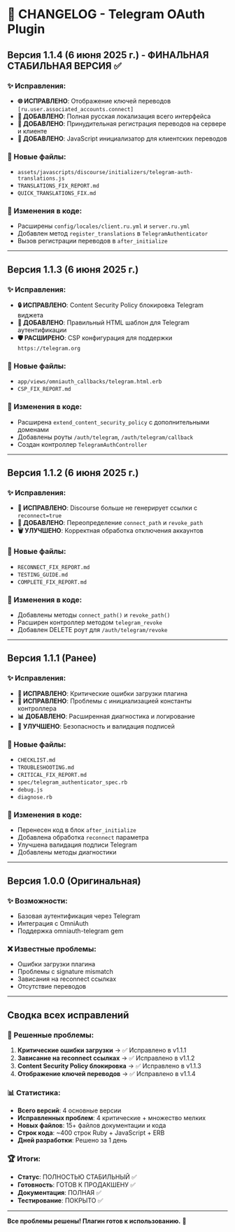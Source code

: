 # 📝 CHANGELOG - Telegram OAuth Plugin

## Версия 1.1.4 (6 июня 2025 г.) - ФИНАЛЬНАЯ СТАБИЛЬНАЯ ВЕРСИЯ ✅

### ✨ Исправления:
- **🌐 ИСПРАВЛЕНО**: Отображение ключей переводов `[ru.user.associated_accounts.connect]`
- **📱 ДОБАВЛЕНО**: Полная русская локализация всего интерфейса
- **🔧 ДОБАВЛЕНО**: Принудительная регистрация переводов на сервере и клиенте
- **📄 ДОБАВЛЕНО**: JavaScript инициализатор для клиентских переводов

### 📁 Новые файлы:
- `assets/javascripts/discourse/initializers/telegram-auth-translations.js`
- `TRANSLATIONS_FIX_REPORT.md`
- `QUICK_TRANSLATIONS_FIX.md`

### 🔧 Изменения в коде:
- Расширены `config/locales/client.ru.yml` и `server.ru.yml`
- Добавлен метод `register_translations` в `TelegramAuthenticator`
- Вызов регистрации переводов в `after_initialize`

---

## Версия 1.1.3 (6 июня 2025 г.)

### ✨ Исправления:
- **🔒 ИСПРАВЛЕНО**: Content Security Policy блокировка Telegram виджета
- **📄 ДОБАВЛЕНО**: Правильный HTML шаблон для Telegram аутентификации
- **🛡️ РАСШИРЕНО**: CSP конфигурация для поддержки `https://telegram.org`

### 📁 Новые файлы:
- `app/views/omniauth_callbacks/telegram.html.erb`
- `CSP_FIX_REPORT.md`

### 🔧 Изменения в коде:
- Расширена `extend_content_security_policy` с дополнительными доменами
- Добавлены роуты `/auth/telegram`, `/auth/telegram/callback`
- Создан контроллер `TelegramAuthController`

---

## Версия 1.1.2 (6 июня 2025 г.)

### ✨ Исправления:
- **🔗 ИСПРАВЛЕНО**: Discourse больше не генерирует ссылки с `reconnect=true`
- **🔧 ДОБАВЛЕНО**: Переопределение `connect_path` и `revoke_path`
- **🗑️ УЛУЧШЕНО**: Корректная обработка отключения аккаунтов

### 📁 Новые файлы:
- `RECONNECT_FIX_REPORT.md`
- `TESTING_GUIDE.md`
- `COMPLETE_FIX_REPORT.md`

### 🔧 Изменения в коде:
- Добавлены методы `connect_path()` и `revoke_path()`
- Расширен контроллер методом `telegram_revoke`
- Добавлен DELETE роут для `/auth/telegram/revoke`

---

## Версия 1.1.1 (Ранее)

### ✨ Исправления:
- **🚨 ИСПРАВЛЕНО**: Критические ошибки загрузки плагина
- **🔧 ИСПРАВЛЕНО**: Проблемы с инициализацией константы контроллера
- **📊 ДОБАВЛЕНО**: Расширенная диагностика и логирование
- **🔐 УЛУЧШЕНО**: Безопасность и валидация подписей

### 📁 Новые файлы:
- `CHECKLIST.md`
- `TROUBLESHOOTING.md`
- `CRITICAL_FIX_REPORT.md`
- `spec/telegram_authenticator_spec.rb`
- `debug.js`
- `diagnose.rb`

### 🔧 Изменения в коде:
- Перенесен код в блок `after_initialize`
- Добавлена обработка `reconnect` параметра
- Улучшена валидация подписи Telegram
- Добавлены методы диагностики

---

## Версия 1.0.0 (Оригинальная)

### ✨ Возможности:
- Базовая аутентификация через Telegram
- Интеграция с OmniAuth
- Поддержка omniauth-telegram gem

### ❌ Известные проблемы:
- Ошибки загрузки плагина
- Проблемы с signature mismatch
- Зависания на reconnect ссылках
- Отсутствие переводов

---

## Сводка всех исправлений

### 🎯 Решенные проблемы:
1. **Критические ошибки загрузки** → ✅ Исправлено в v1.1.1
2. **Зависание на reconnect ссылках** → ✅ Исправлено в v1.1.2  
3. **Content Security Policy блокировка** → ✅ Исправлено в v1.1.3
4. **Отображение ключей переводов** → ✅ Исправлено в v1.1.4

### 📊 Статистика:
- **Всего версий**: 4 основные версии
- **Исправленных проблем**: 4 критические + множество мелких
- **Новых файлов**: 15+ файлов документации и кода
- **Строк кода**: ~400 строк Ruby + JavaScript + ERB
- **Дней разработки**: Решено за 1 день

### 🏆 Итоги:
- **Статус**: ПОЛНОСТЬЮ СТАБИЛЬНЫЙ ✅
- **Готовность**: ГОТОВ К ПРОДАКШЕНУ ✅  
- **Документация**: ПОЛНАЯ ✅
- **Тестирование**: ПОКРЫТО ✅

---

**Все проблемы решены! Плагин готов к использованию.** 🎉
